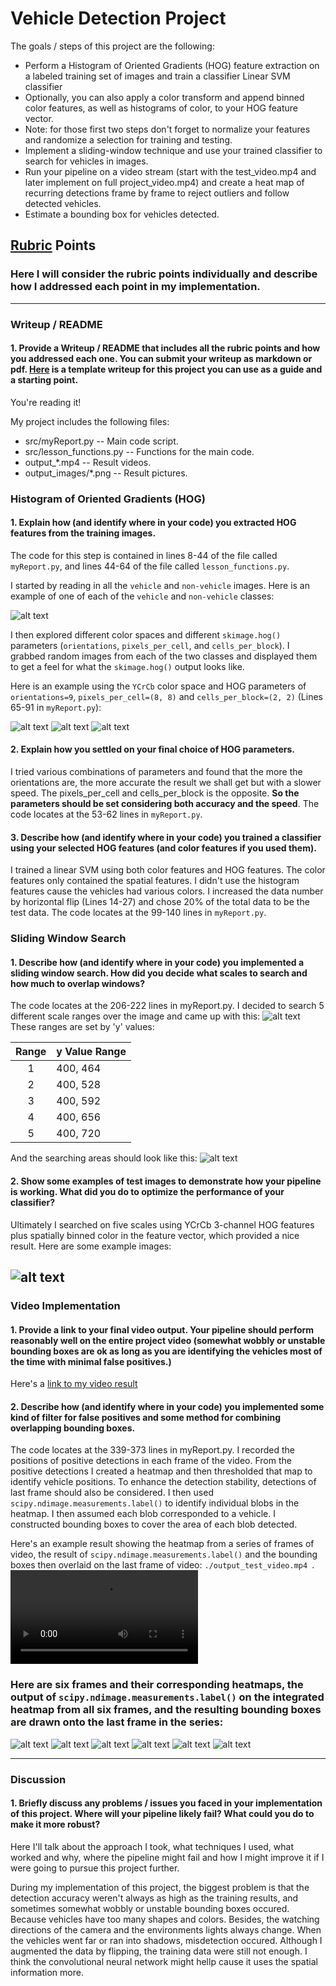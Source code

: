# Vehicle Detection Project

The goals / steps of this project are the following:

* Perform a Histogram of Oriented Gradients (HOG) feature extraction on a labeled training set of images and train a classifier Linear SVM classifier
* Optionally, you can also apply a color transform and append binned color features, as well as histograms of color, to your HOG feature vector. 
* Note: for those first two steps don't forget to normalize your features and randomize a selection for training and testing.
* Implement a sliding-window technique and use your trained classifier to search for vehicles in images.
* Run your pipeline on a video stream (start with the test_video.mp4 and later implement on full project_video.mp4) and create a heat map of recurring detections frame by frame to reject outliers and follow detected vehicles.
* Estimate a bounding box for vehicles detected.

[//]: # "Image References"
[image1]: ./output_images/Not-Car.png
[image2]: ./output_images/Not-Car_CH-1_HOG.png
[image3]: ./output_images/Not-Car_CH-2_HOG.png
[image4]: ./output_images/Not-Car_CH-3_HOG.png
[image5]: ./output_images/YCrCb_Detection_result.png
[image6]: ./output_images/YCrCb_Detection_result2.png
[image7]: ./output_images/Result_test1.jpg
[image8]: ./output_images/Result_test2.jpg
[image9]: ./output_images/Result_test3.jpg
[image10]: ./output_images/Result_test4.jpg
[image11]: ./output_images/Result_test5.jpg
[image12]: ./output_images/Result_test6.jpg
[video1]: ./project_video.mp4
[video2]: ./output_test_video.mp4
[video3]: ./output_project_video.mp4

## [Rubric](https://review.udacity.com/#!/rubrics/513/view) Points
### Here I will consider the rubric points individually and describe how I addressed each point in my implementation.  

---
### Writeup / README

#### 1. Provide a Writeup / README that includes all the rubric points and how you addressed each one.  You can submit your writeup as markdown or pdf.  [Here](https://github.com/udacity/CarND-Vehicle-Detection/blob/master/writeup_template.md) is a template writeup for this project you can use as a guide and a starting point.  

You're reading it!

My project includes the following files:
- src/myReport.py -- Main code script.
- src/lesson_functions.py -- Functions for the main code.
- output_*.mp4 -- Result videos.
- output_images/*.png -- Result pictures.

### Histogram of Oriented Gradients (HOG)

#### 1. Explain how (and identify where in your code) you extracted HOG features from the training images.

The code for this step is contained in lines 8-44 of the file called `myReport.py`, and lines 44-64 of the file called `lesson_functions.py`.

I started by reading in all the `vehicle` and `non-vehicle` images.  Here is an example of one of each of the `vehicle` and `non-vehicle` classes:

![alt text][image1]

I then explored different color spaces and different `skimage.hog()` parameters (`orientations`, `pixels_per_cell`, and `cells_per_block`).  I grabbed random images from each of the two classes and displayed them to get a feel for what the `skimage.hog()` output looks like.

Here is an example using the `YCrCb` color space and HOG parameters of `orientations=9`, `pixels_per_cell=(8, 8)` and `cells_per_block=(2, 2)` (Lines 65-91 in `myReport.py`):

![alt text][image2]
![alt text][image3]
![alt text][image4]

#### 2. Explain how you settled on your final choice of HOG parameters.

I tried various combinations of parameters and found that the more the orientations are, the more accurate the result we shall get but with a slower speed. The pixels_per_cell and cells_per_block is the opposite. **So the parameters should be set considering both accuracy and the speed**. The code locates at the 53-62 lines in `myReport.py`.

#### 3. Describe how (and identify where in your code) you trained a classifier using your selected HOG features (and color features if you used them).

I trained a linear SVM using both color features and HOG features. The color features only contained the spatial features. I didn't use the histogram features cause the vehicles had various colors. I increased the data number by horizontal flip (Lines 14-27) and chose 20% of the total data to be the test data. The code locates at the 99-140 lines in `myReport.py`.

### Sliding Window Search

#### 1. Describe how (and identify where in your code) you implemented a sliding window search.  How did you decide what scales to search and how much to overlap windows?

The code locates at the 206-222 lines in myReport.py.
I decided to search 5 different scale ranges over the image and came up with this:
![alt text][image5]
These ranges are set by 'y' values:

| Range  | y Value Range   |
|:--:|:-----|
| 1 | 400, 464   |
| 2 | 400, 528   |
| 3 | 400, 592   |
| 4 | 400, 656   |
| 5 | 400, 720   |

And the searching areas should look like this:
![alt text][image6]

#### 2. Show some examples of test images to demonstrate how your pipeline is working.  What did you do to optimize the performance of your classifier?

Ultimately I searched on five scales using YCrCb 3-channel HOG features plus spatially binned color in the feature vector, which provided a nice result.  Here are some example images:

![alt text][image10]
---

### Video Implementation

#### 1. Provide a link to your final video output.  Your pipeline should perform reasonably well on the entire project video (somewhat wobbly or unstable bounding boxes are ok as long as you are identifying the vehicles most of the time with minimal false positives.)
Here's a [link to my video result](./output_test_video.mp4)


#### 2. Describe how (and identify where in your code) you implemented some kind of filter for false positives and some method for combining overlapping bounding boxes.
The code locates at the 339-373 lines in myReport.py.
I recorded the positions of positive detections in each frame of the video.  From the positive detections I created a heatmap and then thresholded that map to identify vehicle positions. To enhance the detection stability, detections of last frame should also be considered. I then used `scipy.ndimage.measurements.label()` to identify individual blobs in the heatmap.  I then assumed each blob corresponded to a vehicle.  I constructed bounding boxes to cover the area of each blob detected.  

Here's an example result showing the heatmap from a series of frames of video, the result of `scipy.ndimage.measurements.label()` and the bounding boxes then overlaid on the last frame of video: `./output_test_video.mp4 `.
![alt text][video2]

### Here are six frames and their corresponding heatmaps, the output of `scipy.ndimage.measurements.label()` on the integrated heatmap from all six frames, and the resulting bounding boxes are drawn onto the last frame in the series:
![alt text][image7]
![alt text][image8]
![alt text][image9]
![alt text][image10]
![alt text][image11]
![alt text][image12]

---
### Discussion

#### 1. Briefly discuss any problems / issues you faced in your implementation of this project.  Where will your pipeline likely fail?  What could you do to make it more robust?

Here I'll talk about the approach I took, what techniques I used, what worked and why, where the pipeline might fail and how I might improve it if I were going to pursue this project further. 

During my implementation of this project, the biggest problem is that the detection accuracy weren't always as high as the training results, and sometimes somewhat wobbly or unstable bounding boxes occured. Because vehicles have too many shapes and colors. Besides, the watching directions of the camera and the environments lights always change. When the vehicles went far or ran into shadows, misdetection occured. Although I augmented the data by flipping, the training data were still not enough. I think the convolutional neural network might hellp cause it uses the spatial information more.
